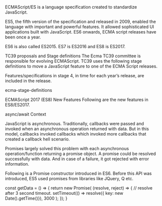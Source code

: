 ECMAScript/ES is a language specification created to standardize JavaScript.

ES5, the fifth version of the specification and released in 2009, enabled the language with important and powerful features. It allowed sophisticated UI applications built with JavaScript. ES6 onwards, ECMA script releases have been once a year.

ES6 is also called ES2015. ES7 is ES2016 and ES8 is ES2017.

TC39 proposals and Stage definitions
The Ecma TC39 committee is responsible for evolving ECMAScript. TC39 uses the following stage definitions to move a JavaScript feature to one of the ECMA Script releases.

Features/specifications in stage 4, in time for each year’s release, are included in the release.

ecma-stage-definitions

ECMAScript 2017 (ES8) New Features
Following are the new features in ES8/ES2017.

async/await
Context

JavaScript is asynchronous. Traditionally, callbacks were passed and invoked when an asynchronous operation returned with data. But in this model, callbacks invoked callbacks which invoked more callbacks that created a callback hell scenario.

Promises largely solved this problem with each asynchronous operation/function returning a promise object. A promise could be resolved successfully with data. And in case of a failure, it got rejected with error information.

Following is a Promise constructor introduced in ES6. Before this API was introduced, ES5 used promises from libraries like JQuery, Q etc.

const getData = () => {
    return new Promise( (resolve, reject) => {
        // resolve after 3 second timeout.
        setTimeout(() => resolve({ key: new Date().getTime()}), 3000 );
    });
}
